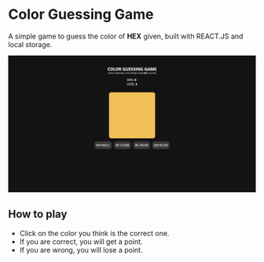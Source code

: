 # Color Guessing Game
A simple game to guess the color of **HEX** given, built with REACT.JS and local storage.

![Color Guessing Game](
    ./assets/header.png)

## How to play
- Click on the color you think is the correct one.
- If you are correct, you will get a point.
- If you are wrong, you will lose a point.
